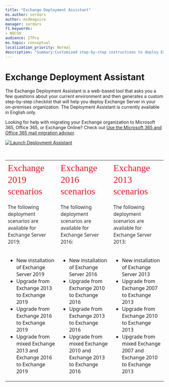 ```yaml
---
title: "Exchange Deployment Assistant"
ms.author: serdars
author: msdmaguire
manager: serdars
f1.keywords:
- NOCSH
audience: ITPro
ms.topic: conceptual
localization_priority: Normal
description: "Summary:Customized step-by-step instructions to deploy Exchange Server."
---
```


# Exchange Deployment Assistant

The Exchange Deployment Assistant is a web-based tool that asks you a few questions about your current environment and then generates a custom step-by-step checklist that will help you deploy Exchange Server in your on-premises organization. The Deployment Assistant is currently available in English only.

Looking for help with migrating your Exchange organization to Microsoft 365, Office 365, or Exchange Online? Check out [Use the Microsoft 365 and Office 365 mail migration advisor](../ExchangeHybrid/mail-migration-jump.md).

[![Launch Deployment Assistant](media/ExchangeDeploymentAssistant.png)](https://assistants.microsoft.com/)

<br>

<html>
<head>
</head>
<body>
<table style="text-align: left; width: 100%;" border="0" cellpadding="2" cellspacing="2">
  <tbody>
    <tr>
      <td style="font-family: Segoe UI Light;">
      <h2 style="border: 0px none ; margin: 4px 0px 15px; padding: 0px; font-style: normal; font-variant: normal; font-weight: 100; font-size: 1.846em; line-height: 1.238; font-size-adjust: none; font-stretch: normal; color: rgb(232, 17, 35); height: auto; white-space: normal; overflow: visible; letter-spacing: normal; orphans: 2; text-align: start; text-indent: 0px; text-transform: none; widows: 2; word-spacing: 0px;">Exchange 2019 scenarios</h2>
      </td>
      <td style="font-family: Segoe UI Light;">
      <h2 style="border: 0px none ; margin: 4px 0px 15px; padding: 0px; font-style: normal; font-variant: normal; font-weight: 100; font-size: 1.846em; line-height: 1.238; font-size-adjust: none; font-stretch: normal; color: rgb(232, 17, 35); height: auto; white-space: normal; overflow: visible; letter-spacing: normal; orphans: 2; text-align: start; text-indent: 0px; text-transform: none; widows: 2; word-spacing: 0px;">Exchange 2016 scenarios</h2>
      </td>
      <td style="font-family: Segoe UI Light;">
      <h2 style="border: 0px none ; margin: 4px 0px 15px; padding: 0px; font-style: normal; font-variant: normal; font-weight: 100; font-size: 1.846em; line-height: 1.238; font-size-adjust: none; font-stretch: normal; color: rgb(232, 17, 35); height: auto; white-space: normal; overflow: visible; letter-spacing: normal; orphans: 2; text-align: start; text-indent: 0px; text-transform: none; widows: 2; word-spacing: 0px;">Exchange 2013 scenarios</h2>
      </td>
    </tr>
    <tr>
      <td style="vertical-align: middle;">
      <p style="border: 0px none ; margin: 0px 0px 15px; padding: 0px; font-weight: 400; font-style: normal; font-family: &quot;Segoe UI&quot;,&quot;Lucida Grande&quot;,Verdana,Arial,Helvetica,sans-serif; color: rgb(42, 42, 42); font-size: 13.0093px; letter-spacing: normal; orphans: 2; text-align: start; text-indent: 0px; text-transform: none; white-space: normal; widows: 2; word-spacing: 0px;"><big>The following deployment scenarios are available for Exchange Server 2019:</big></p>
      </td>
      <td style="vertical-align: middle;">
      <p style="border: 0px none ; margin: 0px 0px 15px; padding: 0px; font-weight: 400; font-style: normal; font-family: &quot;Segoe UI&quot;,&quot;Lucida Grande&quot;,Verdana,Arial,Helvetica,sans-serif; color: rgb(42, 42, 42); font-size: 13.0093px; letter-spacing: normal; orphans: 2; text-align: start; text-indent: 0px; text-transform: none; white-space: normal; widows: 2; word-spacing: 0px;"><big>The following deployment scenarios are available for Exchange Server 2016:</big></p>
      </td>
      <td>
      <p style="border: 0px none ; margin: 0px 0px 15px; padding: 0px; font-weight: 400; font-style: normal; font-family: &quot;Segoe UI&quot;,&quot;Lucida Grande&quot;,Verdana,Arial,Helvetica,sans-serif; color: rgb(42, 42, 42); font-size: 13.0093px; letter-spacing: normal; orphans: 2; text-align: start; text-indent: 0px; text-transform: none; white-space: normal; widows: 2; word-spacing: 0px;"><big>The following deployment scenarios are available for Exchange Server 2013:</big></p>
      </td>
    </tr>
    <tr>
      <td style="font-family: Segoe UI; vertical-align: top;">
      <ul>
        <li>New installation of Exchange Server 2019</li>
        <li>Upgrade from Exchange 2013 to Exchange 2019</li>
        <li>Upgrade from Exchange 2016 to Exchange 2019</li>
        <li>Upgrade from mixed Exchange 2013 and Exchange 2016 to Exchange 2019</li>
      </ul>
      </td>
      <td style="font-family: Segoe UI; vertical-align: top;">
      <ul>
        <li>New installation of Exchange Server 2016</li>
        <li>Upgrade from Exchange 2010 to Exchange 2016</li>
        <li>Upgrade from Exchange 2013 to Exchange 2016</li>
        <li>Upgrade from mixed Exchange 2010 and Exchange 2013 to Exchange 2016</li>
      </ul>
      </td>
      <td style="font-family: Segoe UI; vertical-align: top;">
      <ul>
        <li>New installation of Exchange Server 2013</li>
        <li>Upgrade from Exchange 2007 to Exchange 2013</li>
        <li>Upgrade from Exchange 2010 to Exchange 2013</li>
        <li>Upgrade from mixed Exchange 2007 and Exchange 2010 to Exchange 2013</li>
      </ul>
      </td>
    </tr>
  </tbody>
</table>
</body>
</html>

